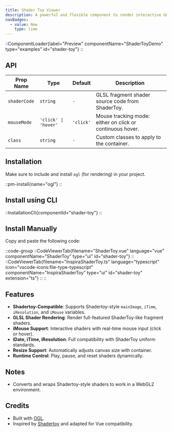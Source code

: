 ```yaml
---
title: Shader Toy Viewer
description: A powerful and flexible component to render interactive GLSL shaders from ShaderToy in the browser.
navBadges:
  - value: New
    type: lime
---
```


::ComponentLoader{label="Preview" componentName="ShaderToyDemo" type="examples" id="shader-toy"}
::

## API

| Prop Name    | Type                 | Default   | Description                                               |
| ------------ | -------------------- | --------- | --------------------------------------------------------- |
| `shaderCode` | `string`             | `-`       | GLSL fragment shader source code from ShaderToy.          |
| `mouseMode`  | `'click' \| 'hover'` | `'click'` | Mouse tracking mode: either on click or continuous hover. |
| `class`      | `string`             | `-`       | Custom classes to apply to the container.                 |

## Installation

Make sure to include and install `ogl` (for rendering) in your project.

::pm-install{name="ogl"}
::

## Install using CLI

::InstallationCli{componentId="shader-toy"}
::

## Install Manually

Copy and paste the following code:

::code-group
::CodeViewerTab{filename="ShaderToy.vue" language="vue" componentName="ShaderToy" type="ui" id="shader-toy"}
::
::CodeViewerTab{filename="InspiraShaderToy.ts" language="typescript" icon="vscode-icons:file-type-typescript" componentName="InspiraShaderToy" type="ui" id="shader-toy" extension="ts"}
::
::

## Features

- **Shadertoy-Compatible**: Supports Shadertoy-style `mainImage`, `iTime`, `iResolution`, and `iMouse` variables.
- **GLSL Shader Rendering**: Render full-featured ShaderToy-like fragment shaders.
- **iMouse Support**: Interactive shaders with real-time mouse input (click or hover).
- **iDate, iTime, iResolution**: Full compatibility with ShaderToy uniform standards.
- **Resize Support**: Automatically adjusts canvas size with container.
- **Runtime Control**: Play, pause, and reset shaders dynamically.

## Notes

- Converts and wraps Shadertoy-style shaders to work in a WebGL2 environment.

## Credits

- Built with [OGL](https://github.com/oframe/ogl).
- Inspired by [Shadertoy](https://shadertoy.com/) and adapted for Vue compatibility.
